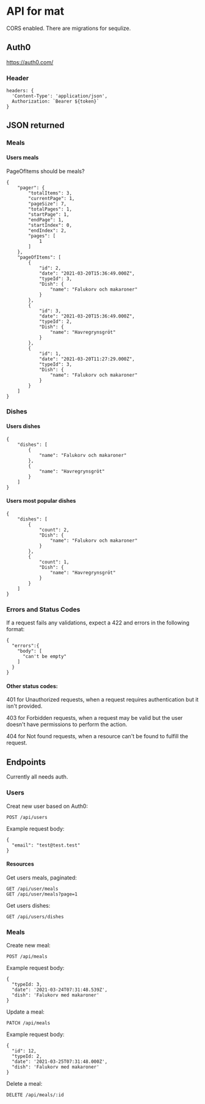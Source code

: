 # API for mat

CORS enabled.
There are migrations for sequlize.

## Auth0

https://auth0.com/

### Header

```
headers: {
  'Content-Type': 'application/json',
  Authorization: `Bearer ${token}`
}
```

## JSON returned

### Meals

#### Users meals

PageOfItems should be meals?

```
{
    "pager": {
        "totalItems": 3,
        "currentPage": 1,
        "pageSize": 7,
        "totalPages": 1,
        "startPage": 1,
        "endPage": 1,
        "startIndex": 0,
        "endIndex": 2,
        "pages": [
            1
        ]
    },
    "pageOfItems": [
        {
            "id": 2,
            "date": "2021-03-20T15:36:49.000Z",
            "typeId": 3,
            "Dish": {
                "name": "Falukorv och makaroner"
            }
        },
        {
            "id": 3,
            "date": "2021-03-20T15:36:49.000Z",
            "typeId": 2,
            "Dish": {
                "name": "Havregrynsgröt"
            }
        },
        {
            "id": 1,
            "date": "2021-03-20T11:27:29.000Z",
            "typeId": 3,
            "Dish": {
                "name": "Falukorv och makaroner"
            }
        }
    ]
}
```

### Dishes
#### Users dishes
```
{
    "dishes": [
        {
            "name": "Falukorv och makaroner"
        },
        {
            "name": "Havregrynsgröt"
        }
    ]
}
```
#### Users most popular dishes
```
{
    "dishes": [
        {
            "count": 2,
            "Dish": {
                "name": "Falukorv och makaroner"
            }
        },
        {
            "count": 1,
            "Dish": {
                "name": "Havregrynsgröt"
            }
        }
    ]
}
```
### Errors and Status Codes
If a request fails any validations, expect a 422 and errors in the following format:
```
{
  "errors":{
    "body": [
      "can't be empty"
    ]
  }
}
```
#### Other status codes:
401 for Unauthorized requests, when a request requires authentication but it isn't provided.

403 for Forbidden requests, when a request may be valid but the user doesn't have permissions to perform the action.

404 for Not found requests, when a resource can't be found to fulfill the request.

## Endpoints

Currently all needs auth.

### Users
Creat new user based on Auth0:
```
POST /api/users
```
Example request body:
```
{
  "email": "test@test.test"
}
```

#### Resources 
Get users meals, paginated:
```
GET /api/user/meals
GET /api/user/meals?page=1
```

Get users dishes:
```
GET /api/users/dishes
```

### Meals

Create new meal:
```
POST /api/meals
```
Example request body:
```
{
  "typeId: 3,
  "date": '2021-03-24T07:31:48.539Z',
  "dish": 'Falukorv med makaroner' 
}
```
Update a meal:
```
PATCH /api/meals
```
Example request body:
```
{
  "id": 12,
  "typeId: 2,
  "date": '2021-03-25T07:31:48.000Z',
  "dish": 'Falukorv med makaroner' 
}
```
Delete a meal:
```
DELETE /api/meals/:id
```